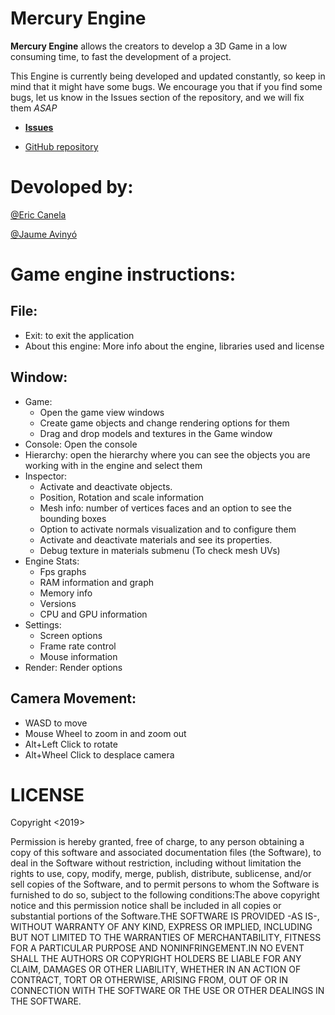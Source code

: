 # Mercury Engine

**Mercury Engine** allows the creators to develop a 3D Game in a low consuming time, to fast the development of a project.

This Engine is currently being developed and updated constantly, so keep in mind that it might have some bugs. We encourage you that if you find some bugs, let us know in the Issues section of the repository, and we will fix them *ASAP*

- [**Issues**](https://github.com/knela96/Mercury-Engine/issues) 

- [GitHub repository](https://github.com/knela96/Mercury-Engine)

# Devoloped by:

[@Eric Canela](https://github.com/knela96)

[@Jaume Avinyó](https://github.com/Jaumeavinyo)

# Game engine instructions:

## File:
  - Exit: to exit the application
  - About this engine: More info about the engine, libraries used and license
## Window:
  - Game: 
     - Open the game view windows
     - Create game objects and change rendering options for them
     - Drag and drop models and textures in the Game window
  - Console: Open the console
  - Hierarchy: open the hierarchy where you can see the objects you are working with in the engine and select them
  - Inspector:
     - Activate and deactivate objects.
     - Position, Rotation and scale information
     - Mesh info: number of vertices faces and an option to see the bounding boxes
     - Option to activate normals visualization and to configure them
     - Activate and deactivate materials and see its properties.
     - Debug texture in materials submenu (To check mesh UVs)
  - Engine Stats:
     - Fps graphs
     - RAM information and graph
     - Memory info
     - Versions
     - CPU and GPU information
  - Settings:
     - Screen options
     - Frame rate control
     - Mouse information
  - Render: Render options

## Camera Movement:
  - WASD to move
  - Mouse Wheel to zoom in and zoom out
  - Alt+Left Click to rotate
  - Alt+Wheel Click to desplace camera


# LICENSE

Copyright <2019> <Mercury Engine Studios by Eric Canela Sol and Jaume Avinyo Sedano>

Permission is hereby granted, free of charge, to any person obtaining a copy of this software and 
associated documentation files (the Software), to deal in the Software without restriction, including 
without limitation the rights to use, copy, modify, merge, publish, distribute, sublicense, and/or sell
copies of the Software, and to permit persons to whom the Software is furnished to do so, subject to 
the following conditions:The above copyright notice and this permission notice shall be included in all
copies or substantial portions of the Software.THE SOFTWARE IS PROVIDED -AS IS-, WITHOUT WARRANTY OF 
ANY KIND, EXPRESS OR IMPLIED, INCLUDING BUT NOT LIMITED TO THE WARRANTIES OF MERCHANTABILITY, FITNESS 
FOR A PARTICULAR PURPOSE AND NONINFRINGEMENT.IN NO EVENT SHALL THE AUTHORS OR COPYRIGHT HOLDERS BE LIABLE
FOR ANY CLAIM, DAMAGES OR OTHER LIABILITY, WHETHER IN AN ACTION OF CONTRACT, TORT OR OTHERWISE, ARISING
FROM, OUT OF OR IN CONNECTION WITH THE SOFTWARE OR THE USE OR OTHER DEALINGS IN THE SOFTWARE.

